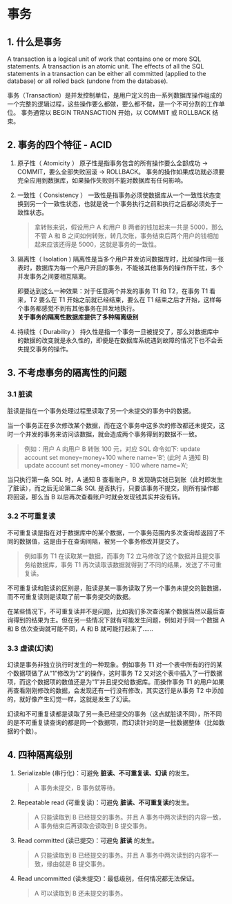 # 事务

## 1. 什么是事务

A transaction is a logical unit of work that contains one or more SQL statements. A transaction is an atomic unit. The effects of all the SQL statements in a transaction can be either all committed (applied to the database) or all rolled back (undone from the database).

事务（Transaction）是并发控制单位，是用户定义的由一系列数据库操作组成的一个完整的逻辑过程，这些操作要么都做，要么都不做，是一个不可分割的工作单位。
事务通常以 BEGIN TRANSACTION 开始，以 COMMIT 或 ROLLBACK 结束。

## 2. 事务的四个特征 - ACID

1. 原子性（ Atomicity ）
   原子性是指事务包含的所有操作要么全部成功 -> COMMIT，要么全部失败回滚 -> ROLLBACK。 事务的操作如果成功就必须要完全应用到数据库，如果操作失败则不能对数据库有任何影响。

2. 一致性（ Consistency ）
   一致性是指事务必须使数据库从一个一致性状态变换到另一个一致性状态，也就是说一个事务执行之前和执行之后都必须处于一致性状态。

   > 拿转账来说，假设用户 A 和用户 B 两者的钱加起来一共是 5000，那么不管 A 和 B 之间如何转账，转几次账，事务结束后两个用户的钱相加起来应该还得是 5000，这就是事务的一致性。

3. 隔离性（ Isolation )
   隔离性是当多个用户并发访问数据库时，比如操作同一张表时，数据库为每一个用户开启的事务，不能被其他事务的操作所干扰，多个并发事务之间要相互隔离。

   即要达到这么一种效果：对于任意两个并发的事务 T1 和 T2，在事务 T1 看来，T2 要么在 T1 开始之前就已经结束，要么在 T1 结束之后才开始，这样每个事务都感觉不到有其他事务在并发地执行。  
   **关于事务的隔离性数据库提供了多种隔离级别**

4. 持续性（ Durability ）
   持久性是指一个事务一旦被提交了，那么对数据库中的数据的改变就是永久性的，即便是在数据库系统遇到故障的情况下也不会丢失提交事务的操作。

## 3. 不考虑事务的隔离性的问题

### 3.1 脏读

脏读是指在一个事务处理过程里读取了另一个未提交的事务中的数据。

当一个事务正在多次修改某个数据，而在这个事务中这多次的修改都还未提交，这时一个并发的事务来访问该数据，就会造成两个事务得到的数据不一致。

> 例如：用户 A 向用户 B 转账 100 元，对应 SQL 命令如下:
> update account set money=money+100 where name=’B’;
> (此时 A 通知 B) update account set money=money - 100 where name=’A’;

当只执行第一条 SQL 时，A 通知 B 查看账户，B 发现确实钱已到账（此时即发生了脏读），而之后无论第二条 SQL 是否执行，只要该事务不提交，则所有操作都将回滚，那么当 B 以后再次查看账户时就会发现钱其实并没有转。

### 3.2 不可重复读

不可重复读是指在对于数据库中的某个数据，一个事务范围内多次查询却返回了不同的数据值，这是由于在查询间隔，被另一个事务修改并提交了。

> 例如事务 T1 在读取某一数据，而事务 T2 立马修改了这个数据并且提交事务给数据库，事务 T1 再次读取该数据就得到了不同的结果，发送了不可重复读。

不可重复读和脏读的区别是，脏读是某一事务读取了另一个事务未提交的脏数据，而不可重复读则是读取了前一事务提交的数据。

在某些情况下，不可重复读并不是问题，比如我们多次查询某个数据当然以最后查询得到的结果为主。但在另一些情况下就有可能发生问题，例如对于同一个数据 A 和 B 依次查询就可能不同，A 和 B 就可能打起来了……

### 3.3 虚读(幻读)

幻读是事务非独立执行时发生的一种现象。例如事务 T1 对一个表中所有的行的某个数据项做了从“1”修改为“2”的操作，这时事务 T2 又对这个表中插入了一行数据项，而这个数据项的数值还是为“1”并且提交给数据库。而操作事务 T1 的用户如果再查看刚刚修改的数据，会发现还有一行没有修改，其实这行是从事务 T2 中添加的，就好像产生幻觉一样，这就是发生了幻读。

幻读和不可重复读都是读取了另一条已经提交的事务（这点就脏读不同），所不同的是不可重复读查询的都是同一个数据项，而幻读针对的是一批数据整体（比如数据的个数）。

## 4. 四种隔离级别

1. Serializable (串行化)：可避免 **脏读、不可重复读、幻读** 的发生。
   > A 事务未提交，B 事务就等待。
2. Repeatable read (可重复读)：可避免 **脏读、不可重复读**的发生。
   > A 只能读取到 B 已经提交的事务。并且 A 事务中两次读到的内容一致，A 事务结束后再读取会读取到 B 提交事务。
3. Read committed (读已提交)：可避免 **脏读** 的发生。
   > A 只能读取到 B 已经提交的事务。并且 A 事务中两次读到的内容不一致，缘由就是 B 提交事务。
4. Read uncommitted (读未提交)：最低级别，任何情况都无法保证。
   > A 可以读取到 B 还未提交的事务。
